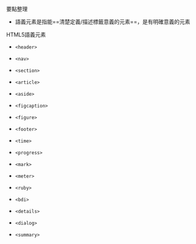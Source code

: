 要點整理
- 語義元素是指能==清楚定義/描述標籤意義的元素==，是有明確意義的元素

HTML5語義元素
- `<header>`
- `<nav>`
- `<section>`
- `<article>`
- `<aside>`
- `<figcaption>`
- `<figure>`
- `<footer>`

- `<time>`
- `<progress>`
- `<mark>`
- `<meter>`
- `<ruby>`
- `<bdi>`
- `<details>`
- `<dialog>`
- `<summary>`